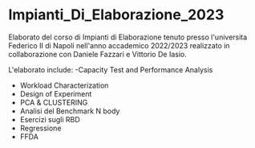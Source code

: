 # Impianti_Di_Elaborazione_2023

Elaborato del corso di Impianti di Elaborazione tenuto presso l'universita Federico II di Napoli nell'anno accademico 2022/2023 realizzato in collaborazione con Daniele Fazzari e Vittorio De Iasio.

L'elaborato include:
-Capacity Test and Performance Analysis
- Workload Characterization
- Design of Experiment
- PCA & CLUSTERING
- Analisi del Benchmark N body
- Esercizi sugli RBD
- Regressione
- FFDA
